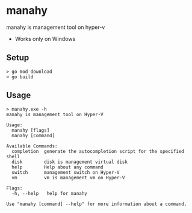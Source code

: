 # manahy
manahy is management tool on hyper-v
- Works only on Windows

## Setup
```
> go mod download
> go build
```

## Usage
```
> manahy.exe -h
manahy is management tool on Hyper-V

Usage:
  manahy [flags]
  manahy [command]

Available Commands:
  completion  generate the autocompletion script for the specified shell
  disk        disk is management virtual disk
  help        Help about any command
  switch      management switch on Hyper-V
  vm          vm is management vm on Hyper-V

Flags:
  -h, --help   help for manahy

Use "manahy [command] --help" for more information about a command.
```
